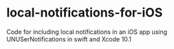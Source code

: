# local-notifications-for-iOS
Code for including local notifications in an iOS app using UNUSerNotifications in swift and Xcode 10.1
